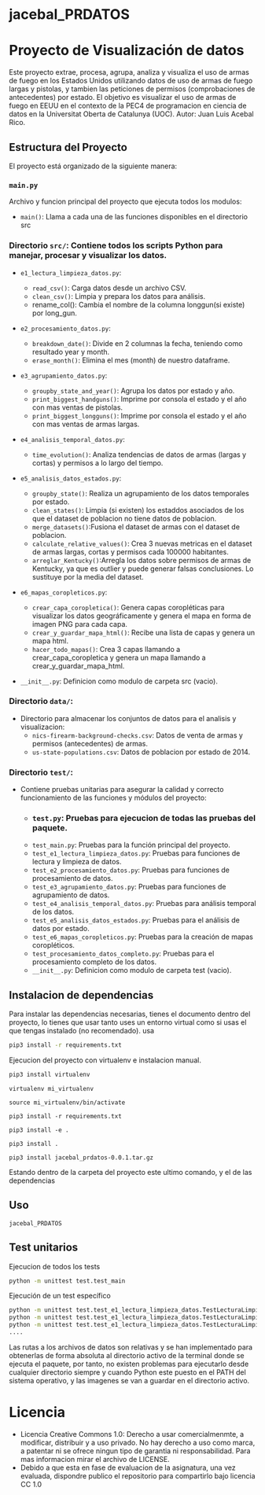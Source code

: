 # jacebal_PRDATOS

# Proyecto de Visualización de datos

Este proyecto extrae, procesa, agrupa, analiza y visualiza el uso de armas de fuego en los Estados Unidos utilizando
datos de uso de armas de fuego largas y pistolas, y tambien las peticiones de permisos (comprobaciones de antecedentes)
por estado. El objetivo es visualizar el uso de armas de fuego en EEUU en el contexto de la PEC4 de programacion en
ciencia de datos en la Universitat Oberta de Catalunya (UOC). Autor: Juan Luis Acebal Rico.

## Estructura del Proyecto

El proyecto está organizado de la siguiente manera:

### `main.py`

Archivo y funcion principal del proyecto que ejecuta todos los modulos:

- `main()`: Llama a cada una de las funciones disponibles en el directorio src

### Directorio `src/`: Contiene todos los scripts Python para manejar, procesar y visualizar los datos.

- `e1_lectura_limpieza_datos.py`:
    - `read_csv()`: Carga datos desde un archivo CSV.
    - `clean_csv()`: Limpia y prepara los datos para análisis.
    - rename_col(): Cambia el nombre de la columna longgun(si existe) por long_gun.

- `e2_procesamiento_datos.py`:
    - `breakdown_date()`: Divide en 2 columnas la fecha, teniendo como resultado year y month.
    - `erase_month()`: Elimina el mes (month) de nuestro dataframe.

- `e3_agrupamiento_datos.py`:
    - `groupby_state_and_year()`: Agrupa los datos por estado y año.
    - `print_biggest_handguns()`: Imprime por consola el estado y el año con mas ventas de pistolas.
    - `print_biggest_longguns()`: Imprime por consola el estado y el año con mas ventas de armas largas.

- `e4_analisis_temporal_datos.py`:
    - `time_evolution()`: Analiza tendencias de datos de armas (largas y cortas) y permisos a lo largo del tiempo.

- `e5_analisis_datos_estados.py`:
    - `groupby_state()`: Realiza un agrupamiento de los datos temporales por estado.
    - `clean_states()`: Limpia (si existen) los estaddos asociados de los que el dataset de poblacion no tiene datos de
      poblacion.
    - `merge_datasets()`:Fusiona el dataset de armas con el dataset de poblacion.
    - `calculate_relative_values()`: Crea 3 nuevas metricas en el dataset de armas largas, cortas y permisos cada 100000
      habitantes.
  - `arreglar_Kentucky()`:Arregla los datos sobre permisos de armas de Kentucky, ya que es outlier y puede generar
    falsas conclusiones. Lo sustituye por la media del dataset.

- `e6_mapas_coropleticos.py`:
    - `crear_capa_coropletica()`: Genera capas coropléticas para visualizar los datos geográficamente y genera el mapa
      en forma de imagen PNG para cada capa.
    - `crear_y_guardar_mapa_html()`: Recibe una lista de capas y genera un mapa html.
    - `hacer_todo_mapas()`: Crea 3 capas llamando a crear_capa_coropletica y genera un mapa llamando a
      crear_y_guardar_mapa_html.

- `__init__.py`: Definicion como modulo de carpeta src (vacio).


### Directorio `data/`:

- Directorio para almacenar los conjuntos de datos para el analisis y visualizacion:
    - `nics-firearm-background-checks.csv`: Datos de venta de armas y permisos (antecedentes) de armas.
    - `us-state-populations.csv`: Datos de poblacion por estado de 2014.

### Directorio `test/`:

- Contiene pruebas unitarias para asegurar la calidad y correcto funcionamiento de las funciones y módulos del proyecto:
    - ### `test.py`: Pruebas para ejecucion de todas las pruebas del paquete.
    - `test_main.py`: Pruebas para la función principal del proyecto.
    - `test_e1_lectura_limpieza_datos.py`: Pruebas para funciones de lectura y limpieza de datos.
    - `test_e2_procesamiento_datos.py`: Pruebas para funciones de procesamiento de datos.
    - `test_e3_agrupamiento_datos.py`: Pruebas para funciones de agrupamiento de datos.
    - `test_e4_analisis_temporal_datos.py`: Pruebas para análisis temporal de los datos.
    - `test_e5_analisis_datos_estados.py`: Pruebas para el análisis de datos por estado.
    - `test_e6_mapas_coropleticos.py`: Pruebas para la creación de mapas coropléticos.
    - `test_procesamiento_datos_completo.py`: Pruebas para el procesamiento completo de los datos.
    - `__init__.py`: Definicion como modulo de carpeta test (vacio).

## Instalacion de dependencias

Para instalar las dependencias necesarias, tienes el documento dentro del proyecto, lo tienes que usar tanto uses un
entorno virtual como si usas el que tengas instalado (no recomendado).
usa

```bash
pip3 install -r requirements.txt
```

Ejecucion del proyecto con virtualenv e instalacion manual.

```bash
pip3 install virtualenv
```

```Creacion entorno virtual en bash
virtualenv mi_virtualenv
```

```Activar el entorno virtual
source mi_virtualenv/bin/activate
```

```Instalacion de dependencias dentro del entorno virtual
pip3 install -r requirements.txt
```

``` Instalar paquete jacebal_PRDATOS modo editable (enlace simbolico a la carpeta del proyecto)
pip3 install -e .
```

``` Instalar paquete jacebal_PRDATOS copiandolo
pip3 install .
```

``` Instalar paquete jacebal_PRDATOS con la distribucion
pip3 install jacebal_prdatos-0.0.1.tar.gz
```

Estando dentro de la carpeta del proyecto este ultimo comando, y el de las dependencias


## Uso

``` Ejecucion
jacebal_PRDATOS
```

## Test unitarios

Ejecucion de todos los tests

```bash
python -m unittest test.test_main
```

Ejecución de un test específico

``` bash
python -m unittest test.test_e1_lectura_limpieza_datos.TestLecturaLimpiezaDatos.test_read_csv
python -m unittest test.test_e1_lectura_limpieza_datos.TestLecturaLimpiezaDatos.test_clean_csv
python -m unittest test.test_e1_lectura_limpieza_datos.TestLecturaLimpiezaDatos.test_rename_col
....
``` 

Las rutas a los archivos de datos son relativas y se han implementado para obtenerlas de forma absoluta al directorio
activo de la terminal donde se ejecuta el paquete, por tanto, no existen problemas para ejecutarlo desde cualquier
directorio siempre y cuando Python este puesto en el PATH del sistema operativo, y las imagenes se van a guardar en el
directorio activo.

# Licencia

- Licencia Creative Commons 1.0: Derecho a usar comercialmenmte, a modificar, distribuir y a uso privado. No hay derecho
  a uso como marca, a patentar ni se ofrece ningun tipo de garantia ni responsabilidad. Para mas informacion mirar el
  archivo de LICENSE.
- Debido a que esta en fase de evaluacion de la asignatura, una vez evaluada, dispondre publico el repositorio para
  compartirlo bajo licencia CC 1.0